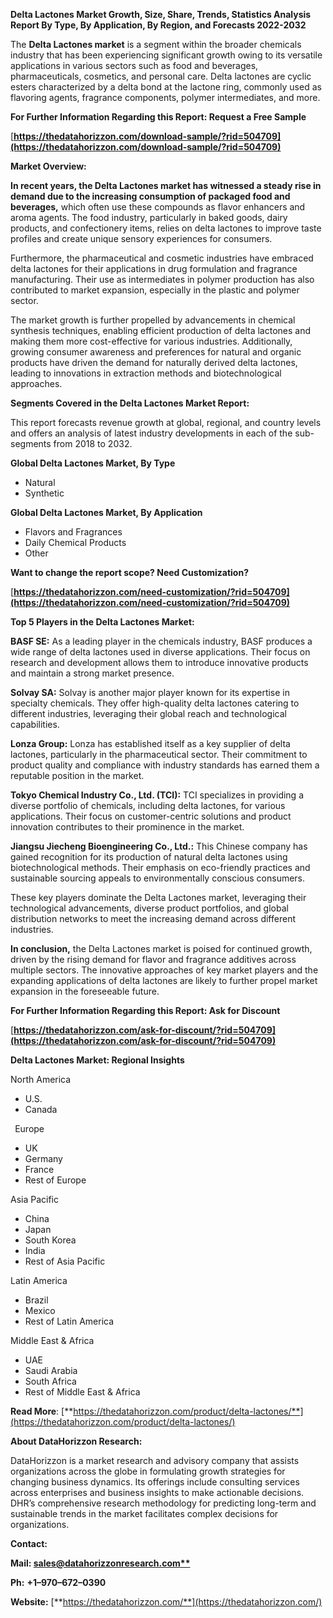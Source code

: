 ﻿**Delta Lactones  Market Growth, Size, Share, Trends, Statistics Analysis Report By Type, By Application, By Region, and Forecasts 2022-2032**

The **Delta Lactones market** is a segment within the broader chemicals industry that has been experiencing significant growth owing to its versatile applications in various sectors such as food and beverages, pharmaceuticals, cosmetics, and personal care. Delta lactones are cyclic esters characterized by a delta bond at the lactone ring, commonly used as flavoring agents, fragrance components, polymer intermediates, and more. 

**For Further Information Regarding this Report: Request a Free Sample**	

[**https://thedatahorizzon.com/download-sample/?rid=504709](https://thedatahorizzon.com/download-sample/?rid=504709)** 

**Market Overview:** 

**In recent years, the Delta Lactones market has witnessed a steady rise in demand due to the increasing consumption of packaged food and beverages,** which often use these compounds as flavor enhancers and aroma agents. The food industry, particularly in baked goods, dairy products, and confectionery items, relies on delta lactones to improve taste profiles and create unique sensory experiences for consumers.

Furthermore, the pharmaceutical and cosmetic industries have embraced delta lactones for their applications in drug formulation and fragrance manufacturing. Their use as intermediates in polymer production has also contributed to market expansion, especially in the plastic and polymer sector.

The market growth is further propelled by advancements in chemical synthesis techniques, enabling efficient production of delta lactones and making them more cost-effective for various industries. Additionally, growing consumer awareness and preferences for natural and organic products have driven the demand for naturally derived delta lactones, leading to innovations in extraction methods and biotechnological approaches.

**Segments Covered in the Delta Lactones Market Report:** 

This report forecasts revenue growth at global, regional, and country levels and offers an analysis of latest industry developments in each of the sub-segments from 2018 to 2032.

**Global Delta Lactones Market, By Type**

- Natural
- Synthetic

**Global Delta Lactones Market, By Application**

- Flavors and Fragrances
- Daily Chemical Products
- Other

**Want to change the report scope? Need Customization?**

[**https://thedatahorizzon.com/need-customization/?rid=504709](https://thedatahorizzon.com/need-customization/?rid=504709)** 

**Top 5 Players in the Delta Lactones Market:**

**BASF SE:** As a leading player in the chemicals industry, BASF produces a wide range of delta lactones used in diverse applications. Their focus on research and development allows them to introduce innovative products and maintain a strong market presence.

**Solvay SA:** Solvay is another major player known for its expertise in specialty chemicals. They offer high-quality delta lactones catering to different industries, leveraging their global reach and technological capabilities.

**Lonza Group:** Lonza has established itself as a key supplier of delta lactones, particularly in the pharmaceutical sector. Their commitment to product quality and compliance with industry standards has earned them a reputable position in the market.

**Tokyo Chemical Industry Co., Ltd. (TCI):** TCI specializes in providing a diverse portfolio of chemicals, including delta lactones, for various applications. Their focus on customer-centric solutions and product innovation contributes to their prominence in the market.

**Jiangsu Jiecheng Bioengineering Co., Ltd.:** This Chinese company has gained recognition for its production of natural delta lactones using biotechnological methods. Their emphasis on eco-friendly practices and sustainable sourcing appeals to environmentally conscious consumers.

These key players dominate the Delta Lactones market, leveraging their technological advancements, diverse product portfolios, and global distribution networks to meet the increasing demand across different industries.

**In conclusion,** the Delta Lactones market is poised for continued growth, driven by the rising demand for flavor and fragrance additives across multiple sectors. The innovative approaches of key market players and the expanding applications of delta lactones are likely to further propel market expansion in the foreseeable future.

**For Further Information Regarding this Report: Ask for Discount**	

[**https://thedatahorizzon.com/ask-for-discount/?rid=504709](https://thedatahorizzon.com/ask-for-discount/?rid=504709)** 

**Delta Lactones Market: Regional Insights**

North America

- U.S.
- Canada

` `Europe

- UK
- Germany
- France
- Rest of Europe

Asia Pacific

- China
- Japan
- South Korea
- India
- Rest of Asia Pacific

Latin America

- Brazil
- Mexico
- Rest of Latin America

Middle East & Africa

- UAE
- Saudi Arabia
- South Africa
- Rest of Middle East & Africa

**Read More**: [**https://thedatahorizzon.com/product/delta-lactones/**](https://thedatahorizzon.com/product/delta-lactones/) 

**About DataHorizzon Research:**

DataHorizzon is a market research and advisory company that assists organizations across the globe in formulating growth strategies for changing business dynamics. Its offerings include consulting services across enterprises and business insights to make actionable decisions. DHR’s comprehensive research methodology for predicting long-term and sustainable trends in the market facilitates complex decisions for organizations.

**Contact:**

**Mail: [sales@datahorizzonresearch.com**](mailto:sales@datahorizzonresearch.com)**

**Ph:** **+1–970–672–0390**

**Website:** [**https://thedatahorizzon.com/**](https://thedatahorizzon.com/)
